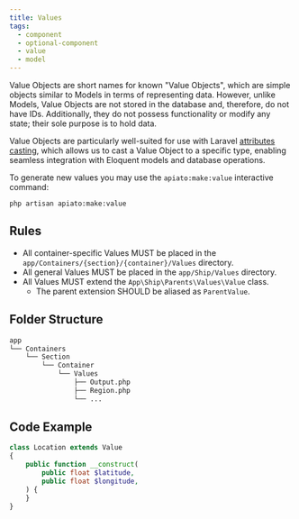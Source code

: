 ```yaml
---
title: Values
tags:
  - component
  - optional-component
  - value
  - model
---
```


Value Objects are short names for known "Value Objects",
which are simple objects similar to Models in terms of representing data.
However, unlike Models, Value Objects are not stored in the database and, therefore, do not have IDs.
Additionally, they do not possess functionality or modify any state; their sole purpose is to hold data.

Value Objects are particularly well-suited for use with Laravel [attributes casting](https://laravel.com/docs/eloquent-mutators#value-object-casting),
which allows us to cast a Value Object to a specific type,
enabling seamless integration with Eloquent models and database operations.

To generate new values you may use the `apiato:make:value` interactive command:

```
php artisan apiato:make:value
```

## Rules

- All container-specific Values MUST be placed in the `app/Containers/{section}/{container}/Values` directory.
- All general Values MUST be placed in the `app/Ship/Values` directory.
- All Values MUST extend the `App\Ship\Parents\Values\Value` class.
  - The parent extension SHOULD be aliased as `ParentValue`.

## Folder Structure

```markdown
app
└── Containers
    └── Section
        └── Container
            └── Values
                ├── Output.php
                ├── Region.php
                └── ...
```

## Code Example

```php
class Location extends Value
{
    public function __construct(
        public float $latitude,
        public float $longitude,
    ) {
    }
}
```
